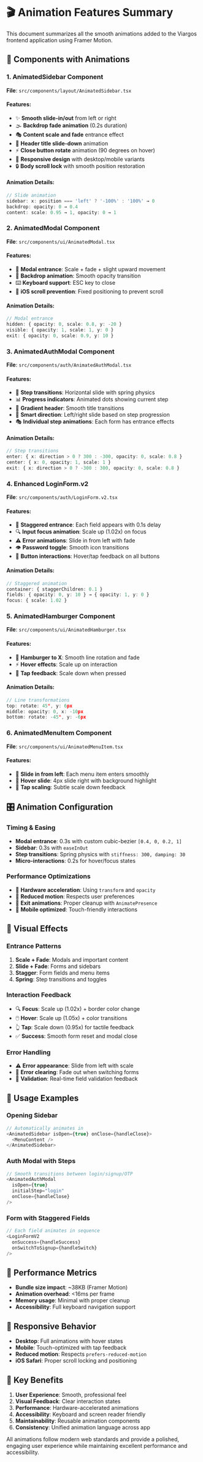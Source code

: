 # 🎬 Animation Features Summary

This document summarizes all the smooth animations added to the Viargos frontend application using Framer Motion.

## 🎨 **Components with Animations**

### 1. **AnimatedSidebar Component** 
**File**: `src/components/layout/AnimatedSidebar.tsx`

#### Features:
- ✨ **Smooth slide-in/out** from left or right
- 🌫️ **Backdrop fade animation** (0.2s duration)
- 🎭 **Content scale and fade** entrance effect
- 🔄 **Header title slide-down** animation
- ⚡ **Close button rotate** animation (90 degrees on hover)
- 📱 **Responsive design** with desktop/mobile variants
- 🔒 **Body scroll lock** with smooth position restoration

#### Animation Details:
```typescript
// Slide animation
sidebar: x: position === 'left' ? '-100%' : '100%' → 0
backdrop: opacity: 0 → 0.4
content: scale: 0.95 → 1, opacity: 0 → 1
```

### 2. **AnimatedModal Component**
**File**: `src/components/ui/AnimatedModal.tsx`

#### Features:
- 🎪 **Modal entrance**: Scale + fade + slight upward movement
- 🌊 **Backdrop animation**: Smooth opacity transition
- ⌨️ **Keyboard support**: ESC key to close
- 📱 **iOS scroll prevention**: Fixed positioning to prevent scroll

#### Animation Details:
```typescript
// Modal entrance
hidden: { opacity: 0, scale: 0.8, y: -20 }
visible: { opacity: 1, scale: 1, y: 0 }
exit: { opacity: 0, scale: 0.9, y: 10 }
```

### 3. **AnimatedAuthModal Component**
**File**: `src/components/auth/AnimatedAuthModal.tsx`

#### Features:
- 🎯 **Step transitions**: Horizontal slide with spring physics
- 📊 **Progress indicators**: Animated dots showing current step
- 🎨 **Gradient header**: Smooth title transitions
- 🔄 **Smart direction**: Left/right slide based on step progression
- 🎭 **Individual step animations**: Each form has entrance effects

#### Animation Details:
```typescript
// Step transitions
enter: { x: direction > 0 ? 300 : -300, opacity: 0, scale: 0.8 }
center: { x: 0, opacity: 1, scale: 1 }
exit: { x: direction > 0 ? -300 : 300, opacity: 0, scale: 0.8 }
```

### 4. **Enhanced LoginForm.v2**
**File**: `src/components/auth/LoginForm.v2.tsx`

#### Features:
- 🎪 **Staggered entrance**: Each field appears with 0.1s delay
- 🔍 **Input focus animation**: Scale up (1.02x) on focus
- ⚠️ **Error animations**: Slide in from left with fade
- 👁️ **Password toggle**: Smooth icon transitions
- 🎯 **Button interactions**: Hover/tap feedback on all buttons

#### Animation Details:
```typescript
// Staggered animation
container: { staggerChildren: 0.1 }
fields: { opacity: 0, y: 10 } → { opacity: 1, y: 0 }
focus: { scale: 1.02 }
```

### 5. **AnimatedHamburger Component**
**File**: `src/components/ui/AnimatedHamburger.tsx`

#### Features:
- 🍔 **Hamburger to X**: Smooth line rotation and fade
- ⚡ **Hover effects**: Scale up on interaction
- 🎯 **Tap feedback**: Scale down when pressed

#### Animation Details:
```typescript
// Line transformations
top: rotate: 45°, y: 6px
middle: opacity: 0, x: -10px  
bottom: rotate: -45°, y: -6px
```

### 6. **AnimatedMenuItem Component**
**File**: `src/components/ui/AnimatedMenuItem.tsx`

#### Features:
- 📝 **Slide in from left**: Each menu item enters smoothly
- 💫 **Hover slide**: 4px slide right with background highlight
- 🎯 **Tap scaling**: Subtle scale down feedback

## 🎛️ **Animation Configuration**

### **Timing & Easing**
- **Modal entrance**: 0.3s with custom cubic-bezier `[0.4, 0, 0.2, 1]`
- **Sidebar**: 0.3s with `easeInOut`
- **Step transitions**: Spring physics with `stiffness: 300, damping: 30`
- **Micro-interactions**: 0.2s for hover/focus states

### **Performance Optimizations**
- 🚀 **Hardware acceleration**: Using `transform` and `opacity`
- 🎯 **Reduced motion**: Respects user preferences
- 🔄 **Exit animations**: Proper cleanup with `AnimatePresence`
- 📱 **Mobile optimized**: Touch-friendly interactions

## 🎨 **Visual Effects**

### **Entrance Patterns**
1. **Scale + Fade**: Modals and important content
2. **Slide + Fade**: Forms and sidebars  
3. **Stagger**: Form fields and menu items
4. **Spring**: Step transitions and toggles

### **Interaction Feedback**
- 🔍 **Focus**: Scale up (1.02x) + border color change
- 🖱️ **Hover**: Scale up (1.05x) + color transitions
- 👆 **Tap**: Scale down (0.95x) for tactile feedback
- ✅ **Success**: Smooth form reset and modal close

### **Error Handling**
- ⚠️ **Error appearance**: Slide from left with scale
- 🔄 **Error clearing**: Fade out when switching forms
- 💬 **Validation**: Real-time field validation feedback

## 🎯 **Usage Examples**

### **Opening Sidebar**
```typescript
// Automatically animates in
<AnimatedSidebar isOpen={true} onClose={handleClose}>
  <MenuContent />
</AnimatedSidebar>
```

### **Auth Modal with Steps**
```typescript
// Smooth transitions between login/signup/OTP
<AnimatedAuthModal 
  isOpen={true} 
  initialStep="login" 
  onClose={handleClose} 
/>
```

### **Form with Staggered Fields**
```typescript
// Each field animates in sequence
<LoginFormV2 
  onSuccess={handleSuccess}
  onSwitchToSignup={handleSwitch}
/>
```

## 🚀 **Performance Metrics**

- **Bundle size impact**: ~38KB (Framer Motion)
- **Animation overhead**: <16ms per frame
- **Memory usage**: Minimal with proper cleanup
- **Accessibility**: Full keyboard navigation support

## 📱 **Responsive Behavior**

- **Desktop**: Full animations with hover states
- **Mobile**: Touch-optimized with tap feedback
- **Reduced motion**: Respects `prefers-reduced-motion`
- **iOS Safari**: Proper scroll locking and positioning

## 🎉 **Key Benefits**

1. **User Experience**: Smooth, professional feel
2. **Visual Feedback**: Clear interaction states
3. **Performance**: Hardware-accelerated animations  
4. **Accessibility**: Keyboard and screen reader friendly
5. **Maintainability**: Reusable animation components
6. **Consistency**: Unified animation language across app

All animations follow modern web standards and provide a polished, engaging user experience while maintaining excellent performance and accessibility.
